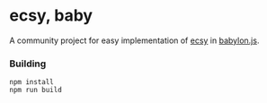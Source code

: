# ecsy, baby
A community project for easy implementation of [ecsy](https://ecsy.io/) in [babylon.js](https://www.babylonjs.com/).




### Building

```
npm install
npm run build
```